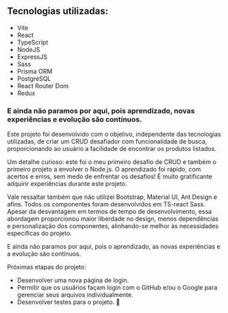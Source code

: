 <div>
<h2>
Tecnologias utilizadas:
</h2>

<ul>
<li>
Vite
</li>
<li>
React
</li>
<li>
TypeScript
</li>
<li>
NodeJS
</li>
<li>
ExpressJS
</li>
<li>
Sass
</li>
<li>
Prisma ORM
</li>
<li>
PostgreSQL
</li>
<li>
React Router Dom
</li>
<li>
Redux
</li>
</ul>

### E ainda não paramos por aqui, pois aprendizado, novas experiências e evolução são contínuos.

<p>
Este projeto foi desenvolvido com o objetivo, independente das tecnologias utilizadas, de criar um CRUD desafiador com funcionalidade de busca, proporcionando ao usuário a facilidade de encontrar os produtos listados.

Um detalhe curioso: este foi o meu primeiro desafio de CRUD e também o primeiro projeto a envolver o Node.js. O aprendizado foi rápido, com acertos e erros, sem medo de enfrentar os desafios! É muito gratificante adquirir experiências durante este projeto.

Vale ressaltar também que não utilizei Bootstrap, Material UI, Ant Design e afins. Todos os componentes foram desenvolvidos em TS-react Sass. Apesar da desvantagem em termos de tempo de desenvolvimento, essa abordagem proporcionou maior liberdade no design, menos dependências e personalização dos componentes, alinhando-se melhor às necessidades específicas do projeto.

E ainda não paramos por aqui, pois o aprendizado, as novas experiências e a evolução são contínuos.

Próximas etapas do projeto:

- Desenvolver uma nova página de login.
- Permitir que os usuários façam login com o GitHub e/ou o Google para gerenciar seus arquivos individualmente.
- Desenvolver testes para o projeto. 🚀

</p>

</div>
